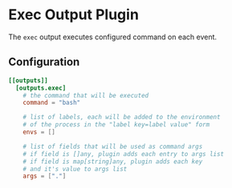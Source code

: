 # Exec Output Plugin

The `exec` output executes configured command on each event.

## Configuration
```toml
[[outputs]]
  [outputs.exec]
    # the command that will be executed
    command = "bash"

    # list of labels, each will be added to the environment 
    # of the process in the "label key=label value" form
    envs = []

    # list of fields that will be used as command args
    # if field is []any, plugin adds each entry to args list
    # if field is map[string]any, plugin adds each key
    # and it's value to args list
    args = ["."]
```
